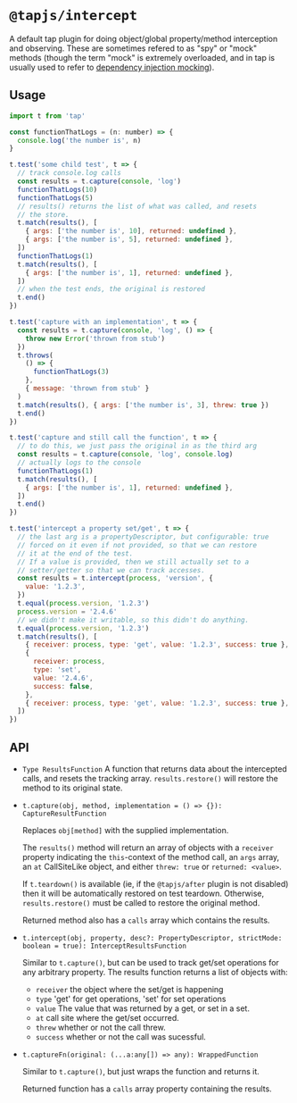 # `@tapjs/intercept`

A default tap plugin for doing object/global property/method
interception and observing. These are sometimes refered to as
"spy" or "mock" methods (though the term "mock" is extremely
overloaded, and in tap is usually used to refer to [dependency
injection mocking](https://node-tap.org/plugins/mock)).

## Usage

```js
import t from 'tap'

const functionThatLogs = (n: number) => {
  console.log('the number is', n)
}

t.test('some child test', t => {
  // track console.log calls
  const results = t.capture(console, 'log')
  functionThatLogs(10)
  functionThatLogs(5)
  // results() returns the list of what was called, and resets
  // the store.
  t.match(results(), [
    { args: ['the number is', 10], returned: undefined },
    { args: ['the number is', 5], returned: undefined },
  ])
  functionThatLogs(1)
  t.match(results(), [
    { args: ['the number is', 1], returned: undefined },
  ])
  // when the test ends, the original is restored
  t.end()
})

t.test('capture with an implementation', t => {
  const results = t.capture(console, 'log', () => {
    throw new Error('thrown from stub')
  })
  t.throws(
    () => {
      functionThatLogs(3)
    },
    { message: 'thrown from stub' }
  )
  t.match(results(), { args: ['the number is', 3], threw: true })
  t.end()
})

t.test('capture and still call the function', t => {
  // to do this, we just pass the original in as the third arg
  const results = t.capture(console, 'log', console.log)
  // actually logs to the console
  functionThatLogs(1)
  t.match(results(), [
    { args: ['the number is', 1], returned: undefined },
  ])
  t.end()
})

t.test('intercept a property set/get', t => {
  // the last arg is a propertyDescriptor, but configurable: true
  // forced on it even if not provided, so that we can restore
  // it at the end of the test.
  // If a value is provided, then we still actually set to a
  // setter/getter so that we can track accesses.
  const results = t.intercept(process, 'version', {
    value: '1.2.3',
  })
  t.equal(process.version, '1.2.3')
  process.version = '2.4.6'
  // we didn't make it writable, so this didn't do anything.
  t.equal(process.version, '1.2.3')
  t.match(results(), [
    { receiver: process, type: 'get', value: '1.2.3', success: true },
    {
      receiver: process,
      type: 'set',
      value: '2.4.6',
      success: false,
    },
    { receiver: process, type: 'get', value: '1.2.3', success: true },
  ])
})
```

## API

- `Type ResultsFunction` A function that returns data about the
  intercepted calls, and resets the tracking array.
  `results.restore()` will restore the method to its original
  state.

- `t.capture(obj, method, implementation = () => {}): CaptureResultFunction`

  Replaces `obj[method]` with the supplied implementation.

  The `results()` method will return an array of objects with a
  `receiver` property indicating the `this`-context of the method
  call, an `args` array, an `at` CallSiteLike object, and either
  `threw: true` or `returned: <value>`.

  If `t.teardown()` is available (ie, if the `@tapjs/after`
  plugin is not disabled) then it will be automatically
  restored on test teardown. Otherwise, `results.restore()`
  must be called to restore the original method.

  Returned method also has a `calls` array which contains the
  results.

- `t.intercept(obj, property, desc?: PropertyDescriptor, strictMode: boolean = true): InterceptResultsFunction`

  Similar to `t.capture()`, but can be used to track get/set
  operations for any arbitrary property. The results function
  returns a list of objects with:

  - `receiver` the object where the set/get is happening
  - `type` 'get' for get operations, 'set' for set operations
  - `value` The value that was returned by a get, or set in a
    set.
  - `at` call site where the get/set occurred.
  - `threw` whether or not the call threw.
  - `success` whether or not the call was sucessful.

- `t.captureFn(original: (...a:any[]) => any): WrappedFunction`

  Similar to `t.capture()`, but just wraps the function and
  returns it.

  Returned function has a `calls` array property containing the
  results.
